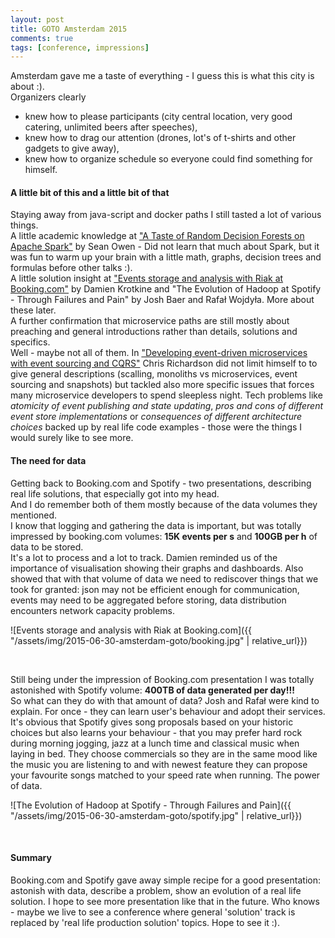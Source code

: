 ```yaml
---
layout: post
title: GOTO Amsterdam 2015
comments: true
tags: [conference, impressions]
---
```


Amsterdam gave me a taste of everything - I guess this is what this city is about :).  
Organizers clearly  

+ knew how to please participants (city central location, very good catering, unlimited beers after speeches),
+ knew how to drag our attention (drones, lot's of t-shirts and other gadgets to give away),
+ knew how to organize schedule so everyone could find something for himself.

#### A little bit of this and a little bit of that

Staying away from java-script and docker paths I still tasted a lot of various things.  
A little academic knowledge at ["A Taste of Random Decision Forests on Apache Spark"](http://gotocon.com/amsterdam-2015/presentation/A%20Taste%20of%20Random%20Decision%20Forests%20on%20Apache%20Spark) by Sean Owen - Did not learn that much about Spark, but it was fun to warm up your brain with a little math, graphs, decision trees and formulas before other talks :).  
A little solution insight at ["Events storage and analysis with Riak at Booking.com"](http://gotocon.com/amsterdam-2015/presentation/Events%20storage%20and%20analysis%20with%20Riak%20at%20Booking.com) by Damien Krotkine and "The Evolution of Hadoop at Spotify - Through Failures and Pain" by Josh Baer and Rafał Wojdyła. More about these later.  
A further confirmation that microservice paths are still mostly about preaching and general introductions rather than details, solutions and specifics.  
Well - maybe not all of them. In ["Developing event-driven microservices with event sourcing and CQRS"](http://gotocon.com/amsterdam-2015/presentation/Developing%20Event-driven%20Microservices%20with%20Event%20Sourcing%20&%20CQRS) Chris Richardson did not limit himself to to give general descriptions (scalling, monoliths vs microservices, event sourcing and snapshots) but tackled also more specific issues that forces many microservice developers to spend sleepless night. Tech problems like _atomicity of event publishing and state updating_, _pros and cons of different event store implementations_ or _consequences of different architecture choices_ backed up by real life code examples - those were the things I would surely like to see more.

#### The need for data

Getting back to Booking.com and Spotify - two presentations, describing real life solutions, that especially got into my head.  
And I do remember both of them mostly because of the data volumes they mentioned.  
I know that logging and gathering the data is important, but was totally impressed by booking.com volumes: **15K events per s** and **100GB per h** of data to be stored.  
It's a lot to process and a lot to track. Damien reminded us of the importance of visualisation showing their graphs and dashboards.
Also showed that with that volume of data we need to rediscover things that we took for granted: json may not be efficient enough for communication, events may need to be aggregated before storing, data distribution encounters network capacity problems.

![Events storage and analysis with Riak at Booking.com]({{ "/assets/img/2015-06-30-amsterdam-goto/booking.jpg" | relative_url}})

&nbsp;

Still being under the impression of Booking.com presentation I was totally astonished with Spotify volume: **400TB of data generated per day!!!**  
So what can they do with that amount of data? Josh and Rafał were kind to explain.
For once - they can learn user's behaviour and adopt their services. It's obvious that Spotify gives song proposals based on your historic choices but also learns your behaviour - that you may prefer hard rock during morning jogging, jazz at a lunch time and classical music when laying in bed. They choose commercials so they are in the same mood like the music you are listening to and with newest feature they can propose your favourite songs matched to your speed rate when running. The power of data.

![The Evolution of Hadoop at Spotify - Through Failures and Pain]({{ "/assets/img/2015-06-30-amsterdam-goto/spotify.jpg" | relative_url}})

&nbsp;

#### Summary

Booking.com and Spotify gave away simple recipe for a good presentation: astonish with data, describe a problem, show an evolution of a real life solution. 
I hope to see more presentation like that in the future. Who knows - maybe we live to see a conference where general 'solution' track is replaced by 'real life production solution' topics. Hope to see it :).

&nbsp;

